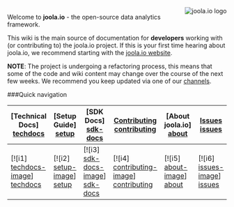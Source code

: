 <img src="http://i.imgur.com/Kx6l8s3.png" alt="joola.io logo" title="joola.io" align="right" />

Welcome to **joola.io** - the open-source data analytics framework.

This wiki is the main source of documentation for **developers** working with (or contributing to) the joola.io project.
If this is your first time hearing about joola.io, we recommend starting with the [joola.io website][website].

>
**NOTE**: The project is undergoing a refactoring process, this means that some of the code and wiki content may change over the course of the next few weeks. We recommend you keep updated via one of our [channels](talk-to-us).


###Quick navigation

| **[Technical Docs] [techdocs]**     | **[Setup Guide] [setup]**     | **[SDK Docs] [sdk-docs]**           | **[Contributing] [contributing]**           | **[About joola.io] [about]**     | **[Issues] [issues]**     |
|-------------------------------------|-------------------------------|-----------------------------------|---------------------------------------------|-------------------------------------|-------------------------------------|
| [![i1] [techdocs-image]] [techdocs] | [![i2] [setup-image]] [setup] | [![i3] [sdk-docs-image]] [sdk-docs] | [![i4] [contributing-image]] [contributing] | [![i5] [about-image]] [about] | [![i6] [issues-image]] [issues] |


[website]: http://joola.io

[architecture-doc]: https://github.com/joola/joola.io/wiki/Technical-architecture
[talk-to-us]: https://github.com/joola/joola.io/wiki/Talk-to-us

[about-image]: https://raw.github.com/joola/joola.io/develop/docs/images/about.png
[techdocs-image]: https://raw.github.com/joola/joola.io/develop/docs/images/techdocs.png
[setup-image]: https://raw.github.com/joola/joola.io/develop/docs/images/setup.png
[sdk-docs-image]: https://raw.github.com/joola/joola.io/develop/docs/images/roadmap.png
[contributing-image]: https://raw.github.com/joola/joola.io/develop/docs/images/contributing.png
[issues-image]: https://raw.github.com/joola/joola.io/develop/docs/images/issues.png

[about]: https://github.com/joola/joola.io/wiki/joola.io-overview
[techdocs]: https://github.com/joola/joola.io/wiki/Technical-documentation
[setup]: https://github.com/joola/joola.io/wiki/Setting-up-joola.io
[sdk-docs]: https://github.com/joola/joola.io/wiki/sdk
[contributing]: https://github.com/joola/joola.io/wiki/Contributing
[issues]: https://github.com/joola/joola.io/issues

